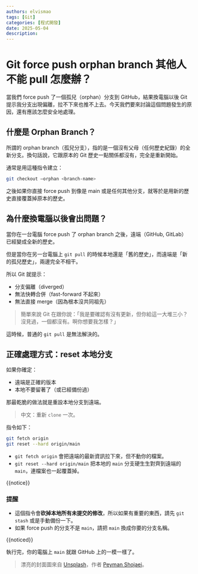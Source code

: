 ```yaml
---
authors: elvismao
tags: [Git]
categories: [程式開發]
date: 2025-05-04
description:
---
```


# Git force push orphan branch 其他人不能 pull 怎麼辦？

當我們 force push 了一個孤兒（orphan）分支到 GitHub，結果換電腦以後 Git 提示我分支出現偏離，拉不下來也推不上去。今天我們要來討論這個問題發生的原因，還有應該怎麼安全地處理。

## 什麼是 Orphan Branch？

所謂的 orphan branch（孤兒分支），指的是一個沒有父母（任何歷史紀錄）的全新分支。換句話說，它跟原本的 Git 歷史一點關係都沒有，完全是重新開始。

通常是用這種指令建立：

```bash
git checkout —orphan <branch-name>
```

之後如果你直接 force push 到像是 main 或是任何其他分支，就等於是用新的歷史直接覆蓋掉原本的歷史。

## 為什麼換電腦以後會出問題？

當你在一台電腦 force push 了 orphan branch 之後，遠端（GitHub, GitLab）已經變成全新的歷史。

但是當你在另一台電腦上 `git pull` 的時候本地還是「舊的歷史」，而遠端是「新的孤兒歷史」，兩邊完全不相干。

所以 Git 就提示：

- 分支偏離（diverged）
- 無法快轉合併（fast-forward 不起來）
- 無法直接 merge（因為根本沒共同祖先）

> 簡單來說 Git 在跟你說：「我是要確認有沒有更新，但你給這一大堆三小？沒見過，一個都沒有。啊你想要我怎樣？」

這時候，普通的 `git pull` 是無法解決的。

## 正確處理方式：reset 本地分支

如果你確定：

- 遠端是正確的版本
- 本地不要留著了（或已經備份過）

那最乾脆的做法就是重設本地分支到遠端。

> 中文：重新 `clone` 一次。

指令如下：

```bash
git fetch origin
git reset --hard origin/main
```

- `git fetch origin` 會把遠端的最新資訊拉下來，但不動你的檔案。
- `git reset --hard origin/main` 把本地的 `main` 分支硬生生對齊到遠端的 `main`，連檔案也一起覆蓋掉。

{{notice}}

### 提醒

- 這個指令會**砍掉本地所有未提交的修改**，所以如果有重要的東西，請先 `git stash` 或是手動備份一下。
- 如果 force push 的分支不是 `main`，請把 `main` 換成你要的分支名稱。

{{noticed}}

執行完，你的電腦上 `main` 就跟 GitHub 上的一模一樣了。

> 漂亮的封面圖來自 [Unsplash](https://unsplash.com/photos/a-little-boy-playing-with-a-dog-in-a-yard-oANiLNLdIkw?utm_content=creditShareLink&utm_medium=referral&utm_source=unsplash)，作者 [Peyman Shojaei](https://unsplash.com/@julius_drost)。
